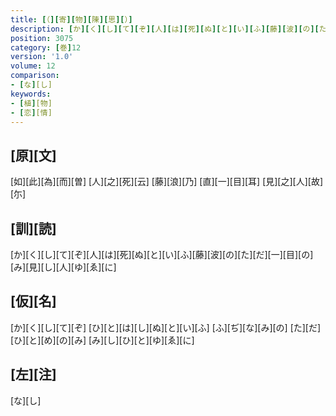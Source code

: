 ```yaml
---
title: [（][寄][物][陳][思][）]
description: [か][く][し][て][ぞ][人][は][死][ぬ][と][い][ふ][藤][波][の][た][だ][一][目][の][み][見][し][人][ゆ][ゑ][に]
position: 3075
category: [巻]12
version: '1.0'
volume: 12
comparison:
- [な][し]
keywords:
- [植][物]
- [恋][情]
---
```


## [原][文]

[如][此][為][而][曽] [人][之][死][云] [藤][浪][乃] [直][一][目][耳] [見][之][人][故][尓]

## [訓][読]

[か][く][し][て][ぞ][人][は][死][ぬ][と][い][ふ][藤][波][の][た][だ][一][目][の][み][見][し][人][ゆ][ゑ][に]

## [仮][名]

[か][く][し][て][ぞ] [ひ][と][は][し][ぬ][と][い][ふ] [ふ][ぢ][な][み][の] [た][だ][ひ][と][め][の][み] [み][し][ひ][と][ゆ][ゑ][に]

## [左][注]

[な][し]
